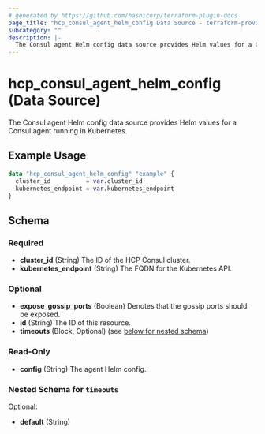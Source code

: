 ```yaml
---
# generated by https://github.com/hashicorp/terraform-plugin-docs
page_title: "hcp_consul_agent_helm_config Data Source - terraform-provider-hcp"
subcategory: ""
description: |-
  The Consul agent Helm config data source provides Helm values for a Consul agent running in Kubernetes.
---
```


# hcp_consul_agent_helm_config (Data Source)

The Consul agent Helm config data source provides Helm values for a Consul agent running in Kubernetes.

## Example Usage

```terraform
data "hcp_consul_agent_helm_config" "example" {
  cluster_id          = var.cluster_id
  kubernetes_endpoint = var.kubernetes_endpoint
}
```

<!-- schema generated by tfplugindocs -->
## Schema

### Required

- **cluster_id** (String) The ID of the HCP Consul cluster.
- **kubernetes_endpoint** (String) The FQDN for the Kubernetes API.

### Optional

- **expose_gossip_ports** (Boolean) Denotes that the gossip ports should be exposed.
- **id** (String) The ID of this resource.
- **timeouts** (Block, Optional) (see [below for nested schema](#nestedblock--timeouts))

### Read-Only

- **config** (String) The agent Helm config.

<a id="nestedblock--timeouts"></a>
### Nested Schema for `timeouts`

Optional:

- **default** (String)


